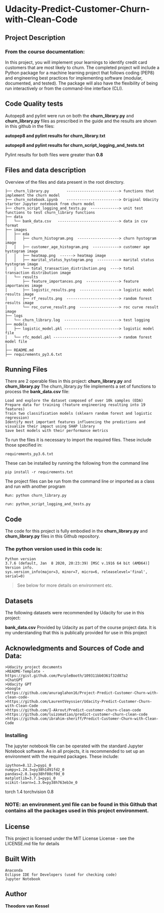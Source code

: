 # Udacity-Predict-Customer-Churn-with-Clean-Code

## Project Description
### From the course documentation:

In this project, you will implement your learnings to identify credit card customers that are most likely to churn. The completed project will include a Python package for a machine learning project that follows coding (PEP8) and engineering best practices for implementing software (modular, documented, and tested). The package will also have the flexibility of being run interactively or from the command-line interface (CLI).

## Code Quality tests

Autopep8 and pylint were run on both the **churn_library.py** and **churn_library.py** files as prescribed in the guide
and the results are shown in this github in the files:

**autopep8 and pylint results for churn_library.txt**

**autopep8 and pylint results for churn_script_logging_and_tests.txt**

Pylint results for both files were greater than **0.8**

## Files and data description
Overview of the files and data present in the root directory. 

	├── churn_library.py        ------------------------> functions that implement the churn model
	├── churn_notebook.ipynb    ------------------------> Original Udacity starter Jupyter notebook from churn model 
	├── churn_script_logging_and_tests.py  -------------> unit test functions to test churn_library functions
	├── data
	│   └── bank_data.csv   ----------------------------> data in csv format
	├── images
	│   ├── eda 
	│   │   ├── churn_histogram.png  -------------------> churn hystogram image
	│   │   ├── customer_age_histogram.png  ------------> customer age hystogram image
	│   │   ├── heatmap.png  ------> heatmap image
	│   │   ├── marital_status_hystogram.png  ----------> marital status hystogram image
	│   │   └── total_transaction_distribution.png  ----> total transaction distribution image
	│   └── results
	│       ├── feature_importances.png  ---------------> feature importances image
	│       ├── logistic_results.png  ------------------> logistic model results image
	│       ├── rf_results.png  ------------------------> random forest results image
	│       └── roc_curve_result.png  ------------------> roc curve result image
	├── logs
	│   └── churn_library.log  -------------------------> test logging
	├── models
	│   ├── logistic_model.pkl -------------------------> logistic model file
	│   └── rfc_model.pkl ------------------------------> random forest model file
	│
	├── README.md
	├── requirements_py3.6.txt

## Running Files
There are 2 operable files in this project: **churn_library.py** and **churn_library.py**
The churn_library.py file implements a set of functions to process the 	**bank_data.csv** file:

	Load and explore the dataset composed of over 10k samples (EDA)
	Prepare data for training (feature engineering resulting into 19 features)
	Train two classification models (sklearn random forest and logistic regression)
	Identify most important features influencing the predictions and visualize their impact using SHAP library
	Save best models with their performance metrics

 To run the files it is necessary to import the required files. These include those specified in:
 
 	requirements_py3.6.txt
  
  These can be installed by running the following from the command line

	pip install -r requirements.txt
  
 The project files can be run from the command line or imported as a class and run with another program
 
 	Run: python churn_library.py 
 
 	run: python_script_logging_and_tests.py


## Code
The code for this project is fully embodied in the **churn_library.py** and **churn_library.py** files in this Github repository.

### The python version used in this code is:

	Python version
	3.7.6 (default, Jan  8 2020, 20:23:39) [MSC v.1916 64 bit (AMD64)]
	Version info.
	sys.version_info(major=3, minor=7, micro=6, releaselevel='final', serial=0)

>See below for more details on environment etc. 

## Datasets
The following datasets were recommended by Udacity for use in this project:

**bank_data.csv**	Provided by Udacity as part of the course project data.
It is my understanding that this is publically provided for use in this project

    
## Acknowledgments and Sources of Code and Data:

    >Udacity project documents
    >README-Template - https://gist.github.com/PurpleBooth/109311bb0361f32d87a2
    >ChatGPT
    >Udacity GPT
    >Google
    >https://github.com/anuraglahon16/Project-Predict-Customer-Churn-with-clean-code-
    >https://github.com/LaurentVeyssier/Udacity-Predict-Customer-Churn-with-Clean-Code
    >https://github.com/I-Akrout/Predict-customer-churn-clean-code
    >https://github.com/luizomatias/predict-customer-churn-clean-code
    >https://github.com/ibrahim-sheriff/Predict-Customer-Churn-with-Clean-Code


### Installing
The jupyter notebook file can be operated with the standard Jupyter Notebook software.
As in all projects, it is recommended to set up an environment with the required packages. These include:

	ipython=8.12.2=pypi_0
	numpy=1.24.3=py38h1d91fd2_0
	pandas=2.0.1=py38hf08cf0d_0
	matplotlib=3.7.1=pypi_0
	scikit-learn=1.3.0=py38h763eb3e_0
  torch 1.4
  torchvision 0.8

 
 ### NOTE: an **environment.yml file** can be found in this Github that contains all the packages used in this project environment.
 
 ## License
This project is licensed under the MIT License  License - see the LICENSE.md file for details

## Built With
	Anaconda
	Eclipse IDE for Developers (used for checking code)
	Jupyter Notebook
## Author
**Theodore van Kessel** 


